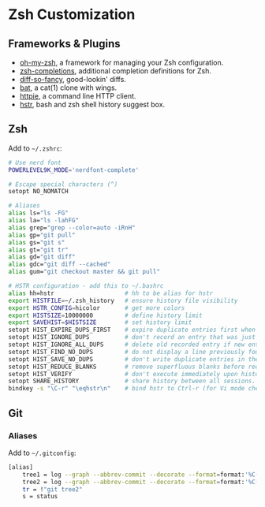 # Zsh Customization

## Frameworks & Plugins

* [oh-my-zsh](https://github.com/robbyrussell/oh-my-zsh), a framework for managing your Zsh configuration.
* [zsh-completions](https://github.com/zsh-users/zsh-completions), additional completion definitions for Zsh.
* [diff-so-fancy](https://github.com/so-fancy/diff-so-fancy), good-lookin' diffs.
* [bat](https://github.com/sharkdp/bat), a cat(1) clone with wings.
* [httpie](https://httpie.org), a command line HTTP client.
* [hstr](https://github.com/dvorka/hstr), bash and zsh shell history suggest box.

## Zsh

Add to `~/.zshrc`:

```bash
# Use nerd font
POWERLEVEL9K_MODE='nerdfont-complete'

# Escape special characters (^)
setopt NO_NOMATCH

# Aliases
alias ls="ls -FG"
alias la="ls -lahFG"
alias grep="grep --color=auto -iRnH"
alias gp="git pull"
alias gs="git s"
alias gt="git tr"
alias gd="git diff"
alias gdc="git diff --cached"
alias gum="git checkout master && git pull"

# HSTR configuration - add this to ~/.bashrc
alias hh=hstr                    # hh to be alias for hstr
export HISTFILE=~/.zsh_history   # ensure history file visibility
export HSTR_CONFIG=hicolor       # get more colors
export HISTSIZE=10000000         # define history limit
export SAVEHIST=$HISTSIZE        # set history limit
setopt HIST_EXPIRE_DUPS_FIRST    # expire duplicate entries first when trimming history.
setopt HIST_IGNORE_DUPS          # don't record an entry that was just recorded again.
setopt HIST_IGNORE_ALL_DUPS      # delete old recorded entry if new entry is a duplicate.
setopt HIST_FIND_NO_DUPS         # do not display a line previously found.
setopt HIST_SAVE_NO_DUPS         # don't write duplicate entries in the history file.
setopt HIST_REDUCE_BLANKS        # remove superfluous blanks before recording entry.
setopt HIST_VERIFY               # don't execute immediately upon history expansion.
setopt SHARE_HISTORY             # share history between all sessions.
bindkey -s "\C-r" "\eqhstr\n"    # bind hstr to Ctrl-r (for Vi mode check doc)
```

## Git

### Aliases

Add to `~/.gitconfig`:

```bash
[alias]
    tree1 = log --graph --abbrev-commit --decorate --format=format:'%C(bold blue)%h%C(reset) - %C(bold green)(%ar)%C(reset) %C(white)%s%C reset) %C(dim white)- %an%C(reset)%C(bold yellow)%d%C(reset)' --all
    tree2 = log --graph --abbrev-commit --decorate --format=format:'%C(bold red)%h%C(reset) - %C(bold green)%s%C(reset) %C(bold blue)(%ar)%C(reset)%C(bold yellow)%d%C(reset)%n''%C(dim white){ Author: %C(reset)%C(white)%an%C(dim white), Email: %C(reset)%C(white)%ae%C(dim white), Date: %C(reset)%C(white)%cd%C(dim white) }%C(reset)' --all
    tr = !"git tree2"
    s = status
```
